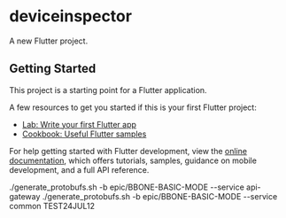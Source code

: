 # deviceinspector

A new Flutter project.

## Getting Started

This project is a starting point for a Flutter application.

A few resources to get you started if this is your first Flutter project:

- [Lab: Write your first Flutter app](https://docs.flutter.dev/get-started/codelab)
- [Cookbook: Useful Flutter samples](https://docs.flutter.dev/cookbook)

For help getting started with Flutter development, view the
[online documentation](https://docs.flutter.dev/), which offers tutorials,
samples, guidance on mobile development, and a full API reference.


./generate_protobufs.sh -b epic/BBONE-BASIC-MODE --service api-gateway
./generate_protobufs.sh -b epic/BBONE-BASIC-MODE --service common
TEST24JUL12